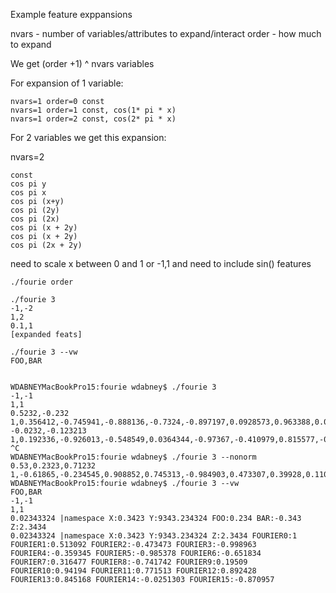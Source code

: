 Example feature exppansions

nvars - number of variables/attributes to expand/interact
order - how much to expand

We get (order +1) ^ nvars variables

For expansion of 1 variable:
```
nvars=1 order=0 const
nvars=1 order=1 const, cos(1* pi * x)
nvars=1 order=2 const, cos(2* pi * x)
```
For 2 variables we get this expansion:

nvars=2
```
const
cos pi y
cos pi x
cos pi (x+y)
cos pi (2y)
cos pi (2x)
cos pi (x + 2y)
cos pi (x + 2y)
cos pi (2x + 2y)
```
need to scale x between 0 and 1
or -1,1 and need to include sin() features

```
./fourie order

./fourie 3
-1,-2
1,2
0.1,1
[expanded feats]

./fourie 3 --vw
FOO,BAR


WDABNEYMacBookPro15:fourie wdabney$ ./fourie 3
-1,-1
1,1
0.5232,-0.232
1,0.356412,-0.745941,-0.888136,-0.7324,-0.897197,0.0928573,0.963388,0.0728206,0.957802,0.609924,-0.523034,0.625733,-0.505793,-0.986274,-0.197246
-0.0232,-0.123213
1,0.192336,-0.926013,-0.548549,0.0364344,-0.97367,-0.410979,0.815577,-0.997345,-0.263287,0.896066,0.607979,-0.10911,0.954484,0.476274,-0.771275
^C
WDABNEYMacBookPro15:fourie wdabney$ ./fourie 3 --nonorm
0.53,0.2323,0.71232
1,-0.61865,-0.234545,0.908852,0.745313,-0.984903,0.473307,0.39928,0.110983,-0.849473,0.940069,-0.313674,-0.579879,-0.281343,0.927985,-0.866852,-0.0941084,-0.72396,0.989864,-0.500798,-0.733896,-0.079649,0.832446,-0.950336,-0.999856,0.605233,0.251002,-0.915797,-0.756516,0.981825,-0.458296,-0.414776,-0.982287,0.754911,0.0482359,-0.814593,-0.607182,0.999895,-0.629988,-0.220411,0.0772064,0.735558,-0.987312,0.486043,0.722268,0.0965474,-0.841726,0.944919,0.278991,0.581873,-0.998943,0.654118,0.848178,-0.108548,-0.713871,0.991821,0.985325,-0.743677,-0.0651729,0.824316,0.620573,-0.999997,0.616723,0.236926
WDABNEYMacBookPro15:fourie wdabney$ ./fourie 3 --vw 
FOO,BAR
-1,-1
1,1
0.02343324 |namespace X:0.3423 Y:9343.234324 FOO:0.234 BAR:-0.343 Z:2.3434
0.02343324 |namespace X:0.3423 Y:9343.234324 Z:2.3434 FOURIER0:1 FOURIER1:0.513092 FOURIER2:-0.473473 FOURIER3:-0.998963 FOURIER4:-0.359345 FOURIER5:-0.985378 FOURIER6:-0.651834 FOURIER7:0.316477 FOURIER8:-0.741742 FOURIER9:0.19509 FOURIER10:0.94194 FOURIER11:0.771513 FOURIER12:0.892428 FOURIER13:0.845168 FOURIER14:-0.0251303 FOURIER15:-0.870957 
```
